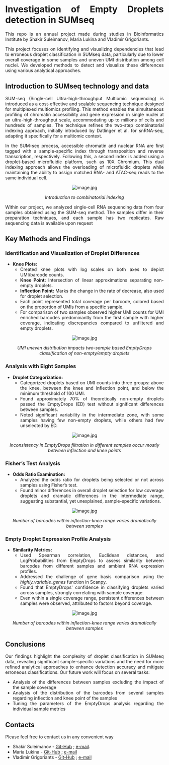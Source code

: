<div align="justify">
  
# Investigation of Empty Droplets detection in SUMseq
  
This repo is an annual project made during studies in Bioinformatics Institute by Shakir Suleimanov, Maria Lukina and Vladimir Grigoriants.

This project focuses on identifying and visualizing dependencies that lead to erroneous droplet classification in SUMseq data, particularly due to lower overall coverage in some samples and uneven UMI distribution among cell nuclei. We developed methods to detect and visualize these differences using various analytical approaches.

## Introduction to SUMseq technology and data

SUM-seq (Single-cell Ultra-high-throughput Multiomic sequencing) is introduced as a cost-effective and scalable sequencing technique designed for multiplexed multiomics profiling. This method enables the simultaneous profiling of chromatin accessibility and gene expression in single nuclei at an ultra-high-throughput scale, accommodating up to millions of cells and hundreds of samples. The technique refines the two-step combinatorial indexing approach, initially introduced by Datlinger et al. for snRNA-seq, adapting it specifically for a multiomic context.

In the SUM-seq process, accessible chromatin and nuclear RNA are first tagged with a sample-specific index through transposition and reverse transcription, respectively. Following this, a second index is added using a droplet-based microfluidic platform, such as 10X Chromium. This dual indexing approach allows the overloading of microfluidic droplets while maintaining the ability to assign matched RNA- and ATAC-seq reads to the same individual cell.
<div align="center">
  <img src="https://drive.google.com/uc?export=view&id=1F8vMIbyUR42zOxa378jNyo4ll95jZBCW" alt="image.jpg" />
  <p><i>Introduction to combinatorial indexing</i></p>
</div>

Within our project, we analyzed single-cell RNA sequencing data from four samples obtained using the SUM-seq method. The samples differ in their preparation techniques, and each sample has two replicates. Raw sequencing data is available upon request

## Key Methods and Findings

### Identification and Visualization of Droplet Differences

- **Knee Plots:** 
  - Created knee plots with log scales on both axes to depict UMI/barcode counts.
  - **Knee Point:** Intersection of linear approximations separating non-empty droplets.
  - **Inflection Point:** Marks the change in the rate of decrease, also used for droplet selection.
  - Each point represented total coverage per barcode, colored based on the proportion of UMIs from a specific sample.
  - For comparison of two samples observed higher UMI counts for UMI enriched barcodes predominantly from the first sample with higher coverage, indicating discrepancies compared to unfiltered and empty droplets.

<div align="center">
  <img src="https://drive.google.com/uc?export=view&id=1q9LQIqvAJZS_kUgajG5j5SJknzYie8YB" alt="image.jpg" />
  <p><i>UMI uneven distribution impacts two-sample based EmptyDrops classification of non-empty/empty droplets</i></p>
</div>

### Analysis with Eight Samples

- **Droplet Categorization:** 
  - Categorized droplets based on UMI counts into three groups: above the knee, between the knee and inflection point, and below the minimum threshold of 100 UMI.
  - Found approximately 70% of theoretically non-empty droplets passed the EmptyDrops (ED) test without significant differences between samples.
  - Noted significant variability in the intermediate zone, with some samples having few non-empty droplets, while others had few unselected by ED.

<div align="center">
  <img src="https://drive.google.com/uc?export=view&id=1seXhuik9YlcFv7jlQI8iG_GMGFkiC2B7" alt="image.jpg" />
  <p><i>Inconsistency in EmptyDrops filtration in different samples occur mostly between inflection and knee points</i></p>
</div>

### Fisher’s Test Analysis

- **Odds Ratio Examination:** 
  - Analyzed the odds ratio for droplets being selected or not across samples using Fisher’s test.
  - Found minor differences in overall droplet selection for low coverage droplets and dramatic differences in the intermediate range, suggesting substantial, yet unexplained, sample-specific variations.

<div align="center">
  <img src="https://drive.google.com/uc?export=view&id=1Bmmt_ZMkSWp6xurwOFrWj_V-ic72r1t5" alt="image.jpg" />
  <p><i>Number of barcodes within inflection-knee range varies dramatically between samples</i></p>
</div>

### Empty Droplet Expression Profile Analysis

- **Similarity Metrics:**
  - Used Spearman correlation, Euclidean distances, and LogProbabilities from EmptyDrops to assess similarity between barcodes from different samples and ambient RNA expression profiles.
  - Addressed the challenge of gene basis comparison using the *highly_variable_genes* function in Scanpy.
  - Found that EmptyDrops' confidence in classifying droplets varied across samples, strongly correlating with sample coverage.
  - Even within a single coverage range, persistent differences between samples were observed, attributed to factors beyond coverage.

<div align="center">
  <img src="https://drive.google.com/uc?export=view&id=1qgrL_-U3kwMQjIg1hz5CzQUF6RH4CATe" alt="image.jpg" />
  <p><i>Number of barcodes within inflection-knee range varies dramatically between samples</i></p>
</div>

## Conclusions

Our findings highlight the complexity of droplet classification in SUMseq data, revealing significant sample-specific variations and the need for more refined analytical approaches to enhance detection accuracy and mitigate erroneous classifications. Our future work will focus on several tasks:

- Analysis of the differences between samples excluding the impact of the sample coverage 
- Analysis of the distribution of the barcodes from several samples regarding inflection and knee point of the samples
- Tuning the parameters of the EmptyDrops analysis regarding the individual sample metrics
 
## Contacts

Please feel free to contact us in any convenient way
- Shakir Suleimanov - [Git-Hub](https://github.com/SuleimanovShakir) ; [e-mail](suleymanovef@gmail.com).
- Maria Lukina - [Git-Hub](https://github.com/MariaLuk) ; [e-mail](maria.v.luk@gmail.com)
- Vladimir Grigoriants - [Git-Hub](https://github.com/VovaGrig) ; [e-mail](vova.grig2002@gmail.com)
